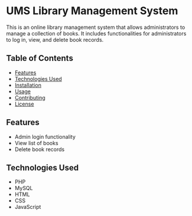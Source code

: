 # UMS Library Management System

This is an online library management system that allows administrators to manage a collection of books. It includes functionalities for administrators to log in, view, and delete book records.

## Table of Contents

- [Features](#features)
- [Technologies Used](#technologies-used)
- [Installation](#installation)
- [Usage](#usage)
- [Contributing](#contributing)
- [License](#license)

## Features

- Admin login functionality
- View list of books
- Delete book records

## Technologies Used

- PHP
- MySQL
- HTML
- CSS
- JavaScript